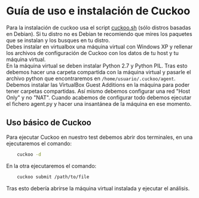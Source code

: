 # Guía de uso e instalación de Cuckoo

Para la instalación de cuckoo usa el script [cuckoo.sh]() (sólo distros basadas en Debian). Si tu distro no es Debian te recomiendo que mires los paquetes que se instalan y los busques en tu distro.  
Debes instalar en virtualbox una máquina virtual con Windows XP y rellenar los archivos de configuración de Cuckoo con los datos de tu host y tu máquina virtual.  
En la máquina virtual se deben instalar Python 2.7 y Python PIL. Tras esto debemos hacer una carpeta compartida con la máquina virtual y pasarle el archivo python que encontraremos en ``/home/usuario/.cuckoo/agent``.  
Debemos instalar las VirtualBox Guest Additions en la máquina para poder tener carpetas compartidas. Así mismo debemos configurar una red "Host Only" y no "NAT". Cuando acabemos de configurar todo debemos ejecutar el fichero agent.py y hacer una insantánea de la máquina en ese momento.

## Uso básico de Cuckoo

Para ejecutar Cuckoo en nuestro test debemos abrir dos terminales, en una ejecutaremos el comando:

``` bash
    cuckoo -d
```

En la otra ejecutaremos el comando:
``` bash
    cuckoo submit /path/to/file
```

Tras esto debería abrirse la máquina virtual instalada y ejecutar el análisis.
